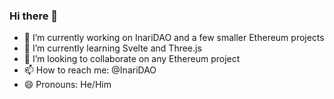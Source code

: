 ### Hi there 👋

- 🔭 I’m currently working on InariDAO and a few smaller Ethereum projects
- 🌱 I’m currently learning Svelte and Three.js
- 👯 I’m looking to collaborate on any Ethereum project
- 📫 How to reach me: @InariDAO
- 😄 Pronouns: He/Him
